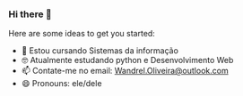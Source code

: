 ### Hi there 👋

Here are some ideas to get you started:

- 🌱 Estou cursando Sistemas da informação
- 🤓 Atualmente estudando python e Desenvolvimento Web
- 📫 Contate-me no email: Wandrel.Oliveira@outlook.com
- 😄 Pronouns: ele/dele

